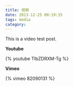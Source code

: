 ```yaml
---
title: 视频
date: 2013-12-25 00:19:15
tags: media
category: 
---
```


This is a video test post.

**Youtube**

{% youtube TIbZDRXM-Tg %}

**Vimeo**

{% vimeo 82090131 %}